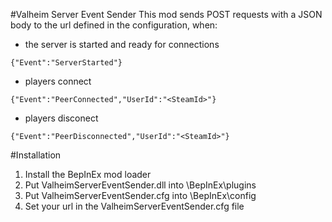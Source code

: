 #Valheim Server Event Sender
This mod sends POST requests with a JSON body to the url defined in the configuration, when:
* the server is started and ready for connections
```
{"Event":"ServerStarted"}
```
* players connect
```
{"Event":"PeerConnected","UserId":"<SteamId>"}
```
* players disconect
```
{"Event":"PeerDisconnected","UserId":"<SteamId>"}
```
#Installation
1. Install the BepInEx mod loader
2. Put ValheimServerEventSender.dll into <ValheimServerDirectory>\BepInEx\plugins
3. Put ValheimServerEventSender.cfg into <ValheimServerDirectory>\BepInEx\config
4. Set your url in the ValheimServerEventSender.cfg file